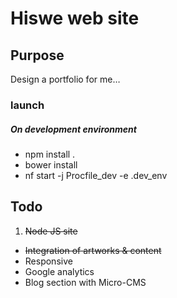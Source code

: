 # Hiswe web site

## Purpose

Design a portfolio for me…

### launch

##### On development environment
- npm install .
- bower install
- nf start -j Procfile_dev -e .dev_env

<!--##### On Heroku environment
- grunt build
- git commit + git push
- git push heroku master
- heroku plugins:install git://github.com/ddollar/heroku-config.git
- heroku config:set NODE_ENV=production
- …-->

## Todo

1. ~~Node JS site~~
- ~~Integration of artworks & content~~
- Responsive
- Google analytics
- Blog section with Micro-CMS

